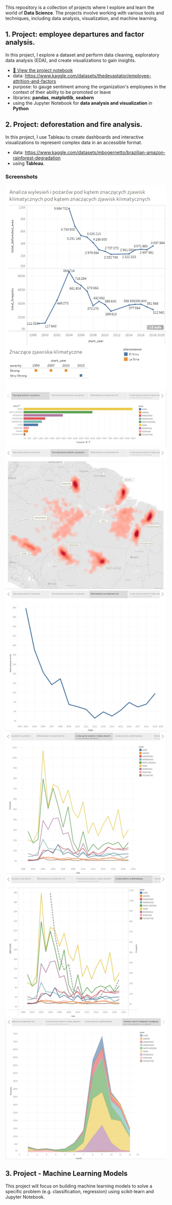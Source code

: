 This repository is a collection of projects where I explore and learn the world of **Data Science**. The projects involve working with various tools and techniques, including data analysis, visualization, and machine learning.

## 1. Project: employee departures and factor analysis.
In this project, I explore a dataset and perform data cleaning, exploratory data analysis (EDA), and create visualizations to gain insights.
 - [📄 View the project notebook](https://github.com/kinsze032/data_science/blob/main/employee%20departures%20and%20factor%20analysis/employee_attrition_and_factors.ipynb)
 - data: https://www.kaggle.com/datasets/thedevastator/employee-attrition-and-factors
 - purpose: to gauge sentiment among the organization's employees in the context of their ability to be promoted or leave
 - libraries: **pandas**, **matplotlib**, **seaborn**
 - using the Jupyter Notebook for **data analysis and visualization** in **Python**

## 2. Project: deforestation and fire analysis.
In this project, I use Tableau to create dashboards and interactive visualizations to represent complex data in an accessible format.
 - data: https://www.kaggle.com/datasets/mbogernetto/brazilian-amazon-rainforest-degradation
 - using **Tableau**.
### Screenshots
![](https://github.com/kinsze032/data_science/blob/main/deforestation%20and%20fire%20analysis/ksz_1.jpg)
![](https://github.com/kinsze032/data_science/blob/main/deforestation%20and%20fire%20analysis/ksz_2.jpg)
![](https://github.com/kinsze032/data_science/blob/main/deforestation%20and%20fire%20analysis/ksz_3.jpg)
![](https://github.com/kinsze032/data_science/blob/main/deforestation%20and%20fire%20analysis/ksz_4.jpg)
![](https://github.com/kinsze032/data_science/blob/main/deforestation%20and%20fire%20analysis/ksz_5.jpg)
![](https://github.com/kinsze032/data_science/blob/main/deforestation%20and%20fire%20analysis/ksz_6.jpg)
![](https://github.com/kinsze032/data_science/blob/main/deforestation%20and%20fire%20analysis/ksz_7.jpg)

## 3. Project - Machine Learning Models  
This project will focus on building machine learning models to solve a specific problem (e.g. classification, regression) using scikit-learn and Jupyter Notebook.
